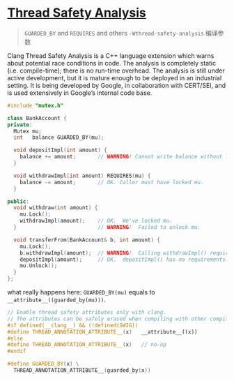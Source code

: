 # [Thread Safety Analysis](https://clang.llvm.org/docs/ThreadSafetyAnalysis.html)

> `GUARDED_BY` and `REQUIRES` and others
> `-Wthread-safety-analysis` 编译参数

Clang Thread Safety Analysis is a C++ language extension which warns about potential race conditions in code. The analysis is completely static (i.e. compile-time); there is no run-time overhead. The analysis is still under active development, but it is mature enough to be deployed in an industrial setting. It is being developed by Google, in collaboration with CERT/SEI, and is used extensively in Google’s internal code base.

```cpp
#include "mutex.h"

class BankAccount {
private:
  Mutex mu;
  int   balance GUARDED_BY(mu);

  void depositImpl(int amount) {
    balance += amount;       // WARNING! Cannot write balance without locking mu.
  }

  void withdrawImpl(int amount) REQUIRES(mu) {
    balance -= amount;       // OK. Caller must have locked mu.
  }

public:
  void withdraw(int amount) {
    mu.Lock();
    withdrawImpl(amount);    // OK.  We've locked mu.
  }                          // WARNING!  Failed to unlock mu.

  void transferFrom(BankAccount& b, int amount) {
    mu.Lock();
    b.withdrawImpl(amount);  // WARNING!  Calling withdrawImpl() requires locking b.mu.
    depositImpl(amount);     // OK.  depositImpl() has no requirements.
    mu.Unlock();
  }
};
```

what really happens here: `GUARDED_BY(mu)` equals to `__attribute__((guarded_by(mu)))`.

```cpp
// Enable thread safety attributes only with clang.
// The attributes can be safely erased when compiling with other compilers.
#if defined(__clang__) && (!defined(SWIG))
#define THREAD_ANNOTATION_ATTRIBUTE__(x)   __attribute__((x))
#else
#define THREAD_ANNOTATION_ATTRIBUTE__(x)   // no-op
#endif

#define GUARDED_BY(x) \
  THREAD_ANNOTATION_ATTRIBUTE__(guarded_by(x))
```